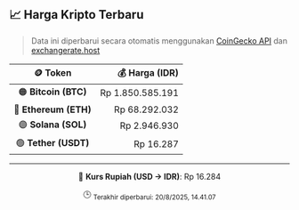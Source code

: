 

<!-- HARGA_KRIPTO -->
## 📈 Harga Kripto Terbaru

> Data ini diperbarui secara otomatis menggunakan [CoinGecko API](https://www.coingecko.com/) dan [exchangerate.host](https://exchangerate.host/)

<div align="center">

| 🪙 Token | 💰 Harga (IDR) |
|:------:|---------------:|
| 🟠 **Bitcoin (BTC)**   | Rp 1.850.585.191 |
| 🔵 **Ethereum (ETH)**  | Rp 68.292.032 |
| 🟣 **Solana (SOL)**    | Rp 2.946.930 |
| 🟢 **Tether (USDT)**   | Rp 16.287 |

---

💱 **Kurs Rupiah (USD → IDR)**: Rp 16.284

🕒 <sub>Terakhir diperbarui: 20/8/2025, 14.41.07</sub>

</div>
<!-- /HARGA_KRIPTO -->